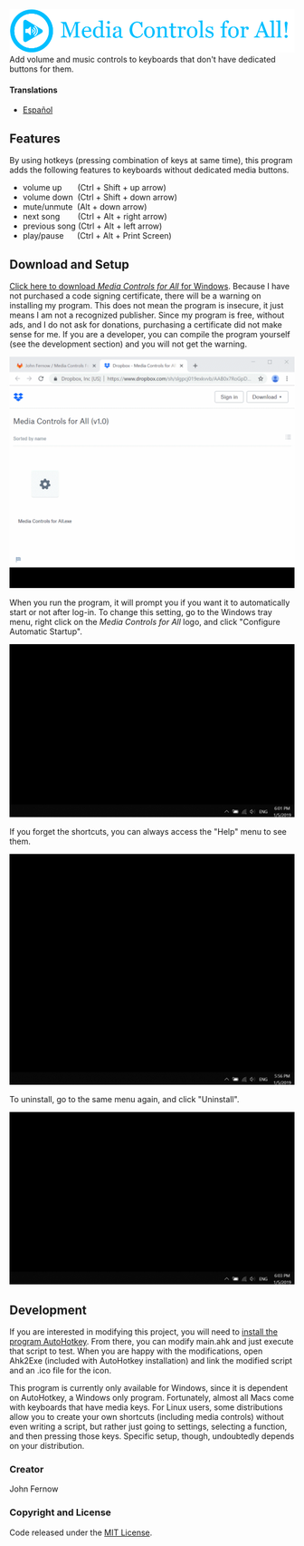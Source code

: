 ![](images/english/logo_en.png)  
Add volume and music controls to keyboards that don't have dedicated buttons for them.

#### Translations
* [Español](README-es.md)

## Features
By using hotkeys (pressing combination of keys at same time), this program adds the following features to keyboards without dedicated media buttons.
* volume up &nbsp;&nbsp;&nbsp;&nbsp;&nbsp; (Ctrl + Shift + up arrow)
* volume down &nbsp;(Ctrl + Shift + down arrow)
* mute/unmute &nbsp;(Alt + down arrow)
* next song &nbsp;&nbsp;&nbsp;&nbsp;&nbsp;&nbsp;&nbsp;(Ctrl + Alt + right arrow)
* previous song (Ctrl + Alt + left arrow)
* play/pause &nbsp;&nbsp;&nbsp;&nbsp;&nbsp;(Ctrl + Alt + Print Screen)

## Download and Setup
<!---
Add link to YouTube video of me showing how to download and setup this program
-->
[Click here to download *Media Controls for All* for Windows](http://bit.ly/MediaControlsForAllv1).
Because I have not purchased a code signing certificate, there will be a warning
on installing my program. This does not mean the program is insecure, it just
means I am not a recognized publisher. Since my program is free, without ads,
and I do not ask for donations, purchasing a certificate did not make sense for
me. If you are a developer, you can compile the program yourself (see
the development section) and you will not get the warning.

![](images/english/GIFs/download.gif)

When you run the program, it will prompt you if you want it to automatically
start or not after log-in. To change this setting, go to the Windows tray menu,
right click on the *Media Controls for All* logo, and click "Configure Automatic
Startup".  

![](images/english/GIFs/startup.gif)

If you forget the shortcuts, you can always access the "Help" menu to see them.

![](images/english/GIFs/help.gif)

To uninstall, go to the same menu again, and click "Uninstall".

![](images/english/GIFs/uninstall.gif)

## Development
If you are interested in modifying this project, you will need to [install the
program AutoHotkey](https://www.autohotkey.com/). From there, you can modify
main.ahk and just execute that script to test. When you are happy with the
modifications, open Ahk2Exe (included with AutoHotkey installation) and link the
modified script and an .ico file for the icon.  

This program is currently only available for Windows, since it is dependent on
AutoHotkey, a Windows only program. Fortunately, almost all Macs come with
keyboards that have media keys. For Linux users, some distributions allow you
to create your own shortcuts (including media controls) without even writing a
script, but rather just going to settings, selecting a function, and then
pressing those keys. Specific setup, though, undoubtedly depends on your
distribution.

<!---
Add link to YouTube video of me showing how to do it on Ubuntu.
-->

### Creator
John Fernow
<!---
Add link to website, GitLab, GitHub, Twitter, Instagram, and YouTube channel.
-->

### Copyright and License
Code released under the [MIT License](LICENSE).
